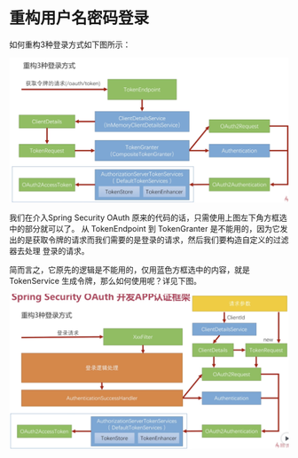 # 重构用户名密码登录

如何重构3种登录方式如下图所示：

![重构3种登录方式.png](重构3种登录方式.png)

我们在介入Spring Security OAuth 原来的代码的话，只需使用上图左下角方框选中的部分就可以了。
从 TokenEndpoint 到 TokenGranter 是不能用的，因为它发出的是获取令牌的请求而我们需要的是登录的请求，然后我们要构造自定义的过滤器去处理
登录的请求。

简而言之，它原先的逻辑是不能用的，仅用蓝色方框选中的内容，就是 TokenService 生成令牌，那么如何使用呢？详见下图。

![SpringSecurityOAuth重构3种登录方式之普通登录.png](SpringSecurityOAuth重构3种登录方式之普通登录.png)


